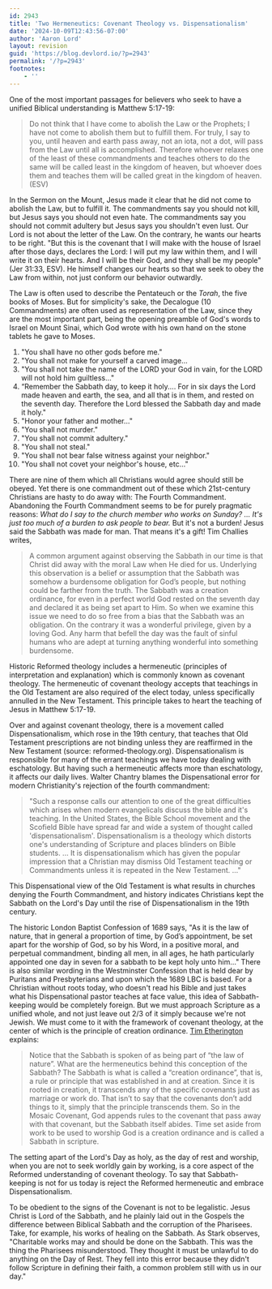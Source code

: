 ```yaml
---
id: 2943
title: 'Two Hermeneutics: Covenant Theology vs. Dispensationalism'
date: '2024-10-09T12:43:56-07:00'
author: 'Aaron Lord'
layout: revision
guid: 'https://blog.devlord.io/?p=2943'
permalink: '/?p=2943'
footnotes:
    - ''
---
```


One of the most important passages for believers who seek to have a unified Biblical understanding is Matthew 5:17-19:
<div>
<blockquote>Do not think that I have come to abolish the Law or the Prophets; I have not come to abolish them but to fulfill them. For truly, I say to you, until heaven and earth pass away, not an iota, not a dot, will pass from the Law until all is accomplished. Therefore whoever relaxes one of the least of these commandments and teaches others to do the same will be called least in the kingdom of heaven, but whoever does them and teaches them will be called great in the kingdom of heaven. (ESV)</blockquote>
</div>
In the Sermon on the Mount, Jesus made it clear that he did not come to abolish the Law, but to fulfill it. The commandments say you should not kill, but Jesus says you should not even hate. The commandments say you should not commit adultery but Jesus says you shouldn't even lust. Our Lord is not about the letter of the Law. On the contrary, he wants our hearts to be right. "But this is the covenant that I will make with the house of Israel after those days, declares the Lord: I will put my law within them, and I will write it on their hearts. And I will be their God, and they shall be my people" (Jer 31:33, ESV). He himself changes our hearts so that we seek to obey the Law from within, not just conform our behavior outwardly.

The Law is often used to describe the Pentateuch or the <i>Torah</i>, the five books of Moses. But for simplicity's sake, the Decalogue (10 Commandments) are often used as representation of the Law, since they are the most important part, being the opening preamble of God's words to Israel on Mount Sinai, which God wrote with his own hand on the stone tablets he gave to Moses.
<ol>
 	<li>"You shall have no other gods before me."</li>
 	<li>"You shall not make for yourself a carved image...</li>
 	<li>"You shall not take the name of the LORD your God in vain, for the LORD will not hold him guiltless..."</li>
 	<li>“Remember the Sabbath day, to keep it holy.... For in six days the Lord made heaven and earth, the sea, and all that is in them, and rested on the seventh day. Therefore the Lord blessed the Sabbath day and made it holy."</li>
 	<li>"Honor your father and mother..."</li>
 	<li>"You shall not murder."</li>
 	<li>"You shall not commit adultery."</li>
 	<li>"You shall not steal."</li>
 	<li>"You shall not bear false witness against your neighbor."</li>
 	<li>"You shall not covet your neighbor's house, etc..."</li>
</ol>
There are nine of them which all Christians would agree should still be obeyed. Yet there is one commandment out of these which 21st-century Christians are hasty to do away with: The Fourth Commandment. Abandoning the Fourth Commandment seems to be for purely pragmatic reasons: <i>What do I say to the church member who works on Sunday? ... It's just too much of a burden to ask people to bear. </i>But it's not a burden! Jesus said the Sabbath was made for man. That means it's a gift!<i> </i>Tim Challies writes,
<div>
<blockquote>A common argument against observing the Sabbath in our time is that Christ did away with the moral Law when He died for us. Underlying this observation is a belief or assumption that the Sabbath was somehow a burdensome obligation for God’s people, but nothing could be farther from the truth. The Sabbath was a creation ordinance, for even in a perfect world God rested on the seventh day and declared it as being set apart to Him. So when we examine this issue we need to do so free from a bias that the Sabbath was an obligation. On the contrary it was a wonderful privilege, given by a loving God. Any harm that befell the day was the fault of sinful humans who are adept at turning anything wonderful into something burdensome.</blockquote>
</div>
Historic Reformed theology includes a hermeneutic (principles of interpretation and explanation) which is commonly known as covenant theology. The hermeneutic of covenant theology accepts that teachings in the Old Testament are also required of the elect today, unless specifically annulled in the New Testament. This principle takes to heart the teaching of Jesus in Matthew 5:17-19.

Over and against covenant theology, there is a movement called Dispensationalism, which rose in the 19th century, that teaches that Old Testament prescriptions are not binding unless they are reaffirmed in the New Testament (source: reformed-theology.org). Dispensationalism is responsible for many of the errant teachings we have today dealing with eschatology. But having such a hermeneutic affects more than eschatology, it affects our daily lives. Walter Chantry blames the Dispensational error for modern Christianity's rejection of the fourth commandment:
<blockquote>"Such a response calls our attention to one of the great difficulties which arises when modern evangelicals discuss the bible and it's teaching. In the United States, the Bible School movement and the Scofield Bible have spread far and wide a system of thought called 'dispensationalism'. Dispensationalism is a theology which distorts one's understanding of Scripture and places blinders on Bible students. ... It is dispensationalism which has given the popular impression that a Christian may dismiss Old Testament teaching or Commandments unless it is repeated in the New Testament. ..."</blockquote>
<div>This Dispensational view of the Old Testament is what results in churches denying the Fourth Commandment, and history indicates Christians kept the Sabbath on the Lord's Day until the rise of Dispensationalism in the 19th century.

The historic London Baptist Confession of 1689 says, "As it is the law of nature, that in general a proportion of time, by God’s appointment, be set apart for the worship of God, so by his Word, in a positive moral, and perpetual commandment, binding all men, in all ages, he hath particularly appointed one day in seven for a sabbath to be kept holy unto him…" There is also similar wording in the Westminster Confession that is held dear by Puritans and Presbyterians and upon which the 1689 LBC is based. For a Christian without roots today, who doesn't read his Bible and just takes what his Dispensational pastor teaches at face value, this idea of Sabbath-keeping would be completely foreign. But we must approach Scripture as a unified whole, and not just leave out 2/3 of it simply because we're not Jewish. We must come to it with the framework of covenant theology, at the center of which is the principle of creation ordinance. <a href="http://www.byfarthersteps.com/?p=659">Tim Etherington</a> explains:
<blockquote>Notice that the Sabbath is spoken of as being part of “the law of nature”. What are the hermeneutics behind this conception of the Sabbath? The Sabbath is what is called a “creation ordinance”, that is, a rule or principle that was established in and at creation. Since it is rooted in creation, it transcends any of the specific covenants just as marriage or work do. That isn’t to say that the covenants don’t add things to it, simply that the principle transcends them. So in the Mosaic Covenant, God appends rules to the covenant that pass away with that covenant, but the Sabbath itself abides. Time set aside from work to be used to worship God is a creation ordinance and is called a Sabbath in scripture.</blockquote>
The setting apart of the Lord's Day as holy, as the day of rest and worship, when you are not to seek worldly gain by working, is a core aspect of the Reformed understanding of covenant theology. To say that Sabbath-keeping is not for us today is reject the Reformed hermeneutic and embrace Dispensationalism.

To be obedient to the signs of the Covenant is not to be legalistic. Jesus Christ is Lord of the Sabbath, and he plainly laid out in the Gospels the difference between Biblical Sabbath and the corruption of the Pharisees. Take, for example, his works of healing on the Sabbath. As Stark observes, "Charitable works may and should be done on the Sabbath. This was the thing the Pharisees misunderstood. They thought it must be unlawful to do anything on the Day of Rest. They fell into this error because they didn't follow Scripture in defining their faith, a common problem still with us in our day."

</div>
<div class="blogger-post-footer"></div>